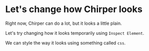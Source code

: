 # Let's change how Chirper looks

Right now, Chirper can do a lot, but it looks a little plain.

Let's try changing how it looks temporarily using `Inspect Element`.





We can style the way it looks using something called `css`.
